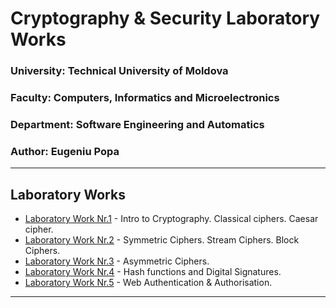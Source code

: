# Cryptography & Security Laboratory Works

### University: Technical University of Moldova
### Faculty: Computers, Informatics and Microelectronics
### Department: Software Engineering and Automatics
### Author: Eugeniu Popa

----

## Laboratory Works

* [Laboratory Work Nr.1](https://github.com/eugencic/utm-cs-labs/blob/main/Reports/Lab1.md) - Intro to Cryptography. Classical ciphers. Caesar cipher.
* [Laboratory Work Nr.2](https://github.com/eugencic/utm-cs-labs/blob/main/Reports/Lab2.md) - Symmetric Ciphers. Stream Ciphers. Block Ciphers.
* [Laboratory Work Nr.3](https://github.com/eugencic/utm-cs-labs/blob/main/Reports/Lab3.md) - Asymmetric Ciphers.
* [Laboratory Work Nr.4](https://github.com/eugencic/utm-cs-labs/blob/main/Reports/Lab4.md) - Hash functions and Digital Signatures.
* [Laboratory Work Nr.5](https://github.com/eugencic/utm-cs-labs/blob/main/Reports/Lab5.md) - Web Authentication & Authorisation.

----
